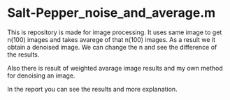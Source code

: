 # Salt-Pepper_noise_and_average.m
This is repository is made for image processing.
It uses same image to get n(100) images and takes avarege of  that n(100) images. 
As a result we it obtain a denoised image.
We can change the n and see the difference of the results.

Also there is result of weighted avarage image results and my own method for denoising an image.

In the report you can see the results and more explanation.
